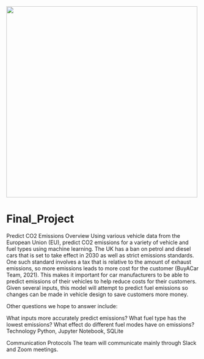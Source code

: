 <img src = "https://www.harleytherapy.co.uk/counselling/wp-content/uploads/080920_exhaustion.jpg" width="500" >

# Final_Project #
Predict CO2 Emissions
Overview
Using various vehicle data from the European Union (EU), predict CO2 emissions for a variety of vehicle and fuel types using machine learning. The UK has a ban on petrol and diesel cars that is set to take effect in 2030 as well as strict emissions standards. One such standard involves a tax that is relative to the amount of exhaust emissions, so more emissions leads to more cost for the customer (BuyACar Team, 2021). This makes it important for car manufacturers to be able to predict emissions of their vehicles to help reduce costs for their customers. Given several inputs, this model will attempt to predict fuel emissions so changes can be made in vehicle design to save customers more money.

Other questions we hope to answer include:

What inputs more accurately predict emissions?
What fuel type has the lowest emissions?
What effect do different fuel modes have on emissions?
Technology
Python, Jupyter Notebook, SQLite

Communication Protocols
The team will communicate mainly through Slack and Zoom meetings.
